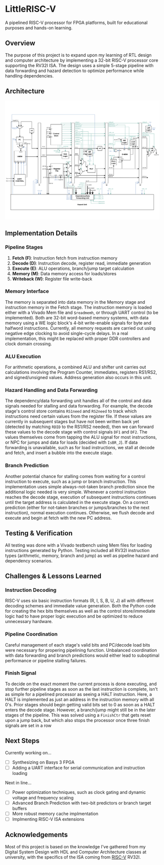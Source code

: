 # LittleRISC-V

A pipelined RISC-V processor for FPGA platforms, built for educational purposes and hands-on learning.

## Overview

The purpose of this project is to expand upon my learning of RTL design and computer architecture by implementing a 32-bit RISC-V processor core supporting the RV32I ISA. The design uses a simple 5-stage pipeline with data forwarding and hazard detection to optimize performance while handling dependencies.

## Architecture

![little-risc-v architecture](./readme/little-risc-v-architecture200.png "little-risc-v architecture")

## Implementation Details

### Pipeline Stages
1. **Fetch (F)**: Instruction fetch from instruction memory
2. **Decode (D)**: Instruction decode, register read, immediate generation
3. **Execute (E)**: ALU operations, branch/jump target calculation
4. **Memory (M)**: Data memory access for loads/stores
5. **Writeback (W)**: Register file write-back

### Memory Interface
The memory is separated into data memory in the Memory stage and instruction memory in the Fetch stage. The instruction memory is loaded either with a Vivado Mem file and `$readmemh`, or through UART control (to be implemented). Both are 32-bit word-based memory systems, with data memory using a WE logic block's 4-bit write-enable signals for byte and halfword instructions. Currently, all memory requests are carried out using negative edge clocking to avoid single-cycle delays. In a real implementation, this might be replaced with proper DDR controllers and clock domain crossing.

### ALU Execution
For arithmetic operations, a combined ALU and shifter unit carries out calculations involving the Program Counter, immediates, registers RS1/RS2, and signed/unsigned values. Address generation also occurs in this unit.

### Hazard Handling and Data Forwarding
The dependency/data forwarding unit handles all of the control and data signals needed for stalling and data forwarding. For example, the decode stage's control store contains `RS1need` and `RS2need` to track which instructions need certain values from the register file. If these values are currently in subsequent stages but have not been written back yet (detected by matching `RDID` to the RS1/RS2 needed), then we can forward these values to the decode stage with control signals `DF1` and `DF2`. The values themselves come from tapping the ALU signal for most instructions, or NPC for jumps and data for loads (decided with `IsBR_J`). If data forwarding is unavailable, such as for load instructions, we stall at decode and fetch, and insert a bubble into the execute stage. 

### Branch Prediction
Another potential chance for stalling comes from waiting for a control instruction to execute, such as a jump or branch instruction. This implementation uses simple always-not-taken branch prediction since the additional logic needed is very simple. Whenever a control instruction reaches the decode stage, execution of subsequent instructions continues until the target address is calculated in the execute stage. On a correct prediction (either for not-taken branches or jumps/branches to the next instruction), normal execution continues. Otherwise, we flush decode and execute and begin at fetch with the new PC address.

## Testing & Verification

All testing was done with a Vivado testbench using Mem files for loading instructions generated by Python. Testing included all RV32I instruction types (arithmetic, memory, branch and jump) as well as pipeline hazard and dependency scenarios.

## Challenges & Lessons Learned
### Instruction Decoding
RISC-V uses six basic instruction formats (R, I, S, B, U, J) all with different decoding schemes and immediate value generation. Both the Python code for creating the hex bits themselves as well as the control store/immediate logic had to have proper logic execution and be optimized to reduce unnecessary hardware.
### Pipeline Coordination
Careful management of each stage's valid bits and PC/decode load bits were necessary for propering pipelining function. Unbalanced coordination with data forwarding and branch predictions would either lead to suboptimal performance or pipeline stalling failures.
### Finish Signal
To decide on the exact moment the current process is done executing, and stop further pipeline stages as soon as the last instruction is complete, isn't as simple for a pipelined processor as seeing a HALT instruction. Here, a HALT is implemented as just an address in the instruction memory with all 0's. Prior stages should begin getting valid bits set to 0 as soon as a HALT enters the decode stage. However, a branch/jump might still be in the later stages of the pipeline. This was solved using a `FinishCtr` that gets reset upon a jump back, but which also stops the processor once three finish signals are set in a row


## Next Steps

Currently working on...
- [ ] Synthesizing on Basys 3 FPGA
- [ ] Adding a UART interface for serial communication and instruction loading

Next in line...
- [ ] Power optimization techniques, such as clock gating and dynamic voltage and frequency scaling
- [ ] Advanced Branch Prediction with two-bit predictors or branch target buffers
- [ ] More robust memory cache implmentation
- [ ] Implmenting RISC-V ISA extensions

## Acknowledgements
Most of this project is based on the knowledge I've gathered from my Digital System Design with HDL and Computer Architecture classes at university, with the specifics of the ISA coming from [RISC-V](https://github.com/riscv) RV32I.
